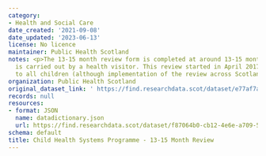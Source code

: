 ```yaml
---
category:
- Health and Social Care
date_created: '2021-09-08'
date_updated: '2023-06-13'
license: No licence
maintainer: Public Health Scotland
notes: <p>The 13-15 month review form is completed at around 13-15 months of age and
  is carried out by a health visitor. This review started in April 2017 and is offered
  to all children (although implementation of the review across Scotland may vary)</p>
organization: Public Health Scotland
original_dataset_link: ' https://find.researchdata.scot/dataset/e77af7a3-32fa-4a08-8455-4fb489e5b64a'
records: null
resources:
- format: JSON
  name: datadictionary.json
  url: https://find.researchdata.scot/dataset/f87064b0-cb12-4e6e-a709-52e776a0f6b7/resource/e77af7a3-32fa-4a08-8455-4fb489e5b64a/download/datadictionary.json
schema: default
title: Child Health Systems Programme - 13-15 Month Review
---
```

